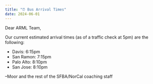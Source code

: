 ```yaml
---
title: "⏰ Bus Arrival Times"
date: 2024-06-01
---
```


Dear ARML Team,

Our current estimated arrival times (as of a traffic check at 5pm) are the
following:
* Davis: 6:15pm
* San Ramon: 7:15pm
* Palo Alto: 8:10pm
* San Jose: 8:10pm

–Moor and the rest of the SFBA/NorCal coaching staff


